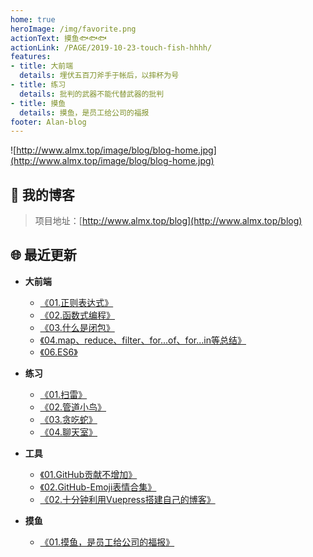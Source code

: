 ```yaml
---
home: true
heroImage: /img/favorite.png
actionText: 摸鱼🐟🐟🐟
actionLink: /PAGE/2019-10-23-touch-fish-hhhh/
features:
- title: 大前端
  details: 埋伏五百刀斧手于帐后，以摔杯为号
- title: 练习
  details: 批判的武器不能代替武器的批判
- title: 摸鱼
  details: 摸鱼，是员工给公司的福报
footer: Alan-blog
---
```


![http://www.almx.top/image/blog/blog-home.jpg](http://www.almx.top/image/blog/blog-home.jpg)

## 💌 我的博客

> 项目地址：[http://www.almx.top/blog](http://www.almx.top/blog)

## 🌐 最近更新

- **大前端**
  - [《01.正则表达式》](http://www.almx.top/blog/PAGE/2019-10-14-js-reg)
  - [《02.函数式编程》](http://www.almx.top/blog/PAGE/2019-10-14-js-func-code)
  - [《03.什么是闭包》](http://www.almx.top/blog/PAGE/2019-11-11-js-scope)
  - [《04.map、reduce、filter、for...of、for...in等总结》](http://www.almx.top/blog/PAGE/2019-11-18-js-func)
  - [《06.ES6》](http://www.almx.top/blog/PAGE/2019-10-14-es6)

- **练习**
  - [《01.扫雷》](http://www.almx.top/blog/PAGE/2019-10-23-sweep)
  - [《02.管道小鸟》](http://www.almx.top/blog/PAGE/2019-10-23-bird)
  - [《03.贪吃蛇》](http://www.almx.top/blog/PAGE/2019-10-23-snake)
  - [《04.聊天室》](http://www.almx.top/blog/PAGE/2019-10-14-myChat)

- **工具**
  - [《01.GitHub贡献不增加》](http://www.almx.top/blog/PAGE/2019-10-23-git-contribution)
  - [《02.GitHub-Emoji表情合集》](http://www.almx.top/blog/PAGE/2019-11-20-git-emoji)
  - [《02.十分钟利用Vuepress搭建自己的博客》](http://www.almx.top/blog/PAGE/2019-10-25-build-blog)

- **摸鱼**
  - [《01.摸鱼，是员工给公司的福报》](http://www.almx.top/blog/PAGE/2019-10-23-touch-fish-hhhh)